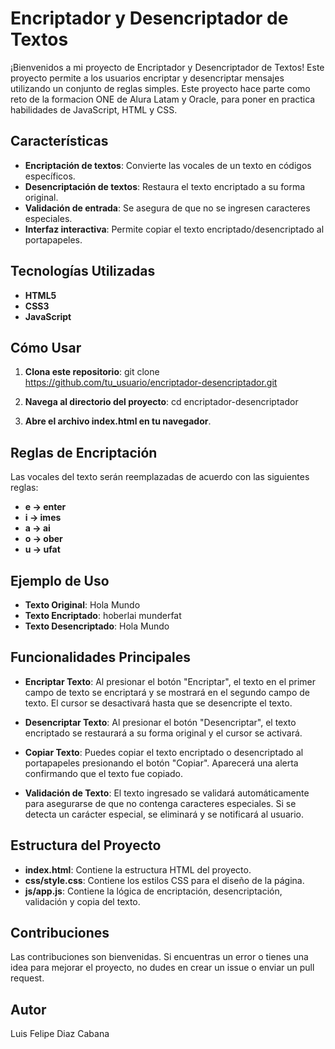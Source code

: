 # Encriptador y Desencriptador de Textos

¡Bienvenidos a mi proyecto de Encriptador y Desencriptador de Textos! Este proyecto permite a los usuarios encriptar y desencriptar mensajes utilizando un conjunto de reglas simples. Este proyecto hace parte  como reto de la formacion ONE de Alura Latam y Oracle, para poner en practica habilidades de JavaScript, HTML y CSS.

## Características

- **Encriptación de textos**: Convierte las vocales de un texto en códigos específicos.
- **Desencriptación de textos**: Restaura el texto encriptado a su forma original.
- **Validación de entrada**: Se asegura de que no se ingresen caracteres especiales.
- **Interfaz interactiva**: Permite copiar el texto encriptado/desencriptado al portapapeles.

## Tecnologías Utilizadas

- **HTML5**
- **CSS3**
- **JavaScript**

## Cómo Usar

1. **Clona este repositorio**:
   git clone https://github.com/tu_usuario/encriptador-desencriptador.git

2. **Navega al directorio del proyecto**:
cd encriptador-desencriptador

3. **Abre el archivo index.html en tu navegador**.
   
## Reglas de Encriptación
Las vocales del texto serán reemplazadas de acuerdo con las siguientes reglas:

- **e -> enter**
- **i -> imes**
- **a -> ai**
- **o -> ober**
- **u -> ufat**

## Ejemplo de Uso
- **Texto Original**: Hola Mundo
- **Texto Encriptado**: hoberlai munderfat
- **Texto Desencriptado**: Hola Mundo

## Funcionalidades Principales
- **Encriptar Texto**:
Al presionar el botón "Encriptar", el texto en el primer campo de texto se encriptará y se mostrará en el segundo campo de texto. El cursor se desactivará hasta que se desencripte el texto.

- **Desencriptar Texto**:
Al presionar el botón "Desencriptar", el texto encriptado se restaurará a su forma original y el cursor se activará.

- **Copiar Texto**:
Puedes copiar el texto encriptado o desencriptado al portapapeles presionando el botón "Copiar". Aparecerá una alerta confirmando que el texto fue copiado.

- **Validación de Texto**:
El texto ingresado se validará automáticamente para asegurarse de que no contenga caracteres especiales. Si se detecta un carácter especial, se eliminará y se notificará al usuario.

## Estructura del Proyecto
- **index.html**: Contiene la estructura HTML del proyecto.
- **css/style.css**: Contiene los estilos CSS para el diseño de la página.
- **js/app.js**: Contiene la lógica de encriptación, desencriptación, validación y copia del texto.

## Contribuciones
Las contribuciones son bienvenidas. Si encuentras un error o tienes una idea para mejorar el proyecto, no dudes en crear un issue o enviar un pull request.

## Autor
Luis Felipe Diaz Cabana 
